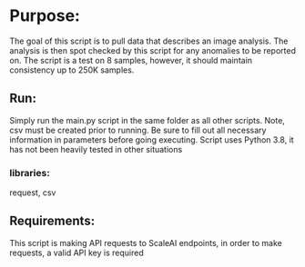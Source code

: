 # Purpose:
The goal of this script is to pull data that describes an image analysis. The analysis is then spot checked by this script for any anomalies to be reported on.
The script is a test on 8 samples, however, it should maintain consistency up to 250K samples.

## Run:
Simply run the main.py script in the same folder as all other scripts. Note, csv must be created prior to running.
Be sure to fill out all necessary information in parameters before going executing.
Script uses Python 3.8, it has not been heavily tested in other situations

### libraries:
request, csv

## Requirements:
This script is making API requests to ScaleAI endpoints, in order to make requests, a valid API key is required